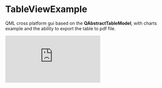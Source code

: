 # TableViewExample
QML cross platform gui based on the **QAbstractTableModel**, with charts example and the ability to export the table to pdf file.

![Main image](https://github.com/aint-no-programmer/TableViewExample/edit/main/README.md?raw=true)
